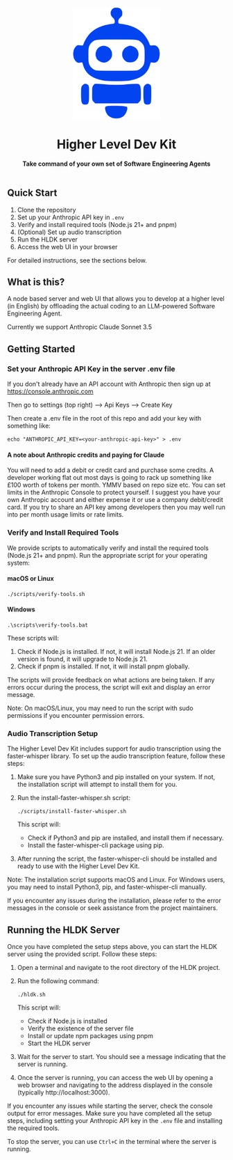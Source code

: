 <p align="center">
  <img alt="Higher Level Dev Kit" src="assets/favicon.svg" width=200px/>
</p>
<h1 align="center">Higher Level Dev Kit</h1>

<p align='center'>
<b>Take command of your own set of Software Engineering Agents</b><br><br>
</p>

## Quick Start

1. Clone the repository
2. Set up your Anthropic API key in `.env`
3. Verify and install required tools (Node.js 21+ and pnpm)
4. (Optional) Set up audio transcription
5. Run the HLDK server
6. Access the web UI in your browser

For detailed instructions, see the sections below.

## What is this?

A node based server and web UI that allows you to develop at a 
higher level (in English) by offloading the actual coding to an 
LLM-powered Software Engineering Agent. 
<p></p>
Currently we support Anthropic Claude Sonnet 3.5

## Getting Started

### Set your Anthropic API Key in the server .env file

If you don't already have an API account with Anthropic then sign up at https://console.anthropic.com
<p></p>
Then go to settings (top right) --> Api Keys  --> Create Key
<p></p>
Then create a .env file in the root of this repo and add your key with something like:

    echo "ANTHROPIC_API_KEY=<your-anthropic-api-key>" > .env

#### A note about Anthropic credits and paying for Claude

You will need to add a debit or credit card and purchase some credits.
A developer working flat out most days is going to rack up something like £100 worth of tokens per month.
YMMV based on repo size etc. You can set limits in the Anthropic Console to protect yourself. 
I suggest you have your own Anthropic account and either expense it or use a company debit/credit card.
If you try to share an API key among developers then you may well run into per month usage limits or rate limits. 

### Verify and Install Required Tools

We provide scripts to automatically verify and install the required tools (Node.js 21+ and pnpm). Run the appropriate script for your operating system:

#### macOS or Linux

    ./scripts/verify-tools.sh

#### Windows

    .\scripts\verify-tools.bat

These scripts will:
1. Check if Node.js is installed. If not, it will install Node.js 21. If an older version is found, it will upgrade to Node.js 21.
2. Check if pnpm is installed. If not, it will install pnpm globally.

The scripts will provide feedback on what actions are being taken. If any errors occur during the process, the script will exit and display an error message.

Note: On macOS/Linux, you may need to run the script with sudo permissions if you encounter permission errors.

### Audio Transcription Setup

The Higher Level Dev Kit includes support for audio transcription using the faster-whisper library. To set up the audio transcription feature, follow these steps:

1. Make sure you have Python3 and pip installed on your system. If not, the installation script will attempt to install them for you.

2. Run the install-faster-whisper.sh script:

   ```
   ./scripts/install-faster-whisper.sh
   ```

   This script will:
   - Check if Python3 and pip are installed, and install them if necessary.
   - Install the faster-whisper-cli package using pip.

3. After running the script, the faster-whisper-cli should be installed and ready to use with the Higher Level Dev Kit.

Note: The installation script supports macOS and Linux. For Windows users, you may need to install Python3, pip, and faster-whisper-cli manually.

If you encounter any issues during the installation, please refer to the error messages in the console or seek assistance from the project maintainers.

## Running the HLDK Server

Once you have completed the setup steps above, you can start the HLDK server using the provided script. Follow these steps:

1. Open a terminal and navigate to the root directory of the HLDK project.

2. Run the following command:

   ```
   ./hldk.sh
   ```

   This script will:
   - Check if Node.js is installed
   - Verify the existence of the server file
   - Install or update npm packages using pnpm
   - Start the HLDK server

3. Wait for the server to start. You should see a message indicating that the server is running.

4. Once the server is running, you can access the web UI by opening a web browser and navigating to the address displayed in the console (typically http://localhost:3000).

If you encounter any issues while starting the server, check the console output for error messages. Make sure you have completed all the setup steps, including setting your Anthropic API key in the `.env` file and installing the required tools.

To stop the server, you can use `Ctrl+C` in the terminal where the server is running.
